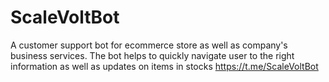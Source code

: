 # ScaleVoltBot
A customer support bot for ecommerce store as well as company's business services. The bot helps to quickly navigate user to the right information as well as updates on items in stocks 
https://t.me/ScaleVoltBot
